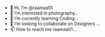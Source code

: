 - 👋 Hi, I’m @raamaa01
- 👀 I’m interested in photography..
- 🌱 I’m currently learning Coding...
- 💞️ I’m looking to collaborate on Designers ...
- 📫 How to reach me raamaa01...

<!---
raamaa01/raamaa01 is a ✨ special ✨ repository because its `README.md` (this file) appears on your GitHub profile.
You can click the Preview link to take a look at your changes.
--->
